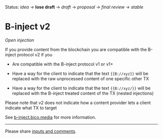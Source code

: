 Status: _idea_ → __lose draft__ → _draft_ → _proposal_ → _final review_ → _stable_
# B-inject v2

_Open injection_

If you provide content from the blockchain you are compatible with the B-inject protocol v2 if you

- Are compatible with the B-inject protocol v1 or v1+

- Have a way for the client to indicate that the text `{{B://xyz}}` will be replaced with the raw unprocessed content of one specific other TX

- Have a way for the client to indicate that the text `{{B://xyz/}}` will be replaced with the B-inject treated content of the TX (nested injections)

Please note that v2 does not indicate how a content provider lets a client indicate what TX to target

See [b-inject.bico.media](//b-inject.bico.media) for more information.

----

Please share [inputs and comments](https://github.com/bico-media/b-inject/issues).

